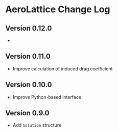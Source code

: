 # AeroLattice Change Log

## Version 0.12.0

- 

## Version 0.11.0

- Improve calculation of induced drag coefficient

## Version 0.10.0

- Improve Python-based interface

## Version 0.9.0

- Add `Solution` structure